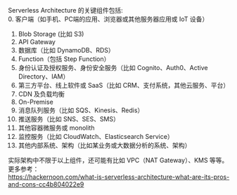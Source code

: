 Serverless Architecture 的关键组件包括:  
0. 客户端（如手机、PC端的应用、浏览器或其他服务器应用或 IoT 设备）
1. Blob Storage (比如 S3)
2. API Gateway
3. 数据库（比如 DynamoDB、RDS）
4. Function（包括 Step Function）
5. 身份认证及授权服务、身份安全服务（比如 Cognito、Auth0、Active Directory、IAM）
6. 第三方平台、线上软件或 SaaS（比如 CRM、支付系统，其他云服务、平台）
7. CDN 及负载均衡
8. On-Premise
9. 消息队列服务（比如 SQS、Kinesis、Redis）
10. 推送服务（比如 SNS、SES、SMS）
11. 其他容器微服务或 monolith
12. 监控服务（比如 CloudWatch、Elasticsearch Service）
13. 其他内部系统、架构（比如某业务或大数据分析的系统、架构）  
  
实际架构中不限于以上组件，还可能有比如 VPC（NAT Gateway）、KMS 等等。  
更多参考：  
https://hackernoon.com/what-is-serverless-architecture-what-are-its-pros-and-cons-cc4b804022e9